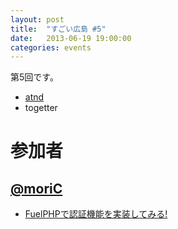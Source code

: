 ```yaml
---
layout: post
title:  "すごい広島 #5"
date:   2013-06-19 19:00:00
categories: events
---
```


第5回です。

* [atnd](http://atnd.org/events/40559)
* togetter

<!-- 概要 -->

# 参加者

## [@moriC](https://twitter.com/CentBoss)

* [FuelPHPで認証機能を実装してみる!](http://blog.mori-theta.net/?p=102)
